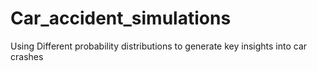 # Car_accident_simulations
Using Different probability distributions to generate key insights into car crashes
